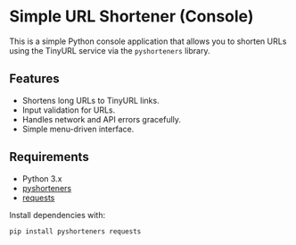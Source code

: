 # Simple URL Shortener (Console)

This is a simple Python console application that allows you to shorten URLs using the TinyURL service via the `pyshorteners` library.

## Features

- Shortens long URLs to TinyURL links.
- Input validation for URLs.
- Handles network and API errors gracefully.
- Simple menu-driven interface.

## Requirements

- Python 3.x
- [pyshorteners](https://pypi.org/project/pyshorteners/)
- [requests](https://pypi.org/project/requests/)

Install dependencies with:

```sh
pip install pyshorteners requests
